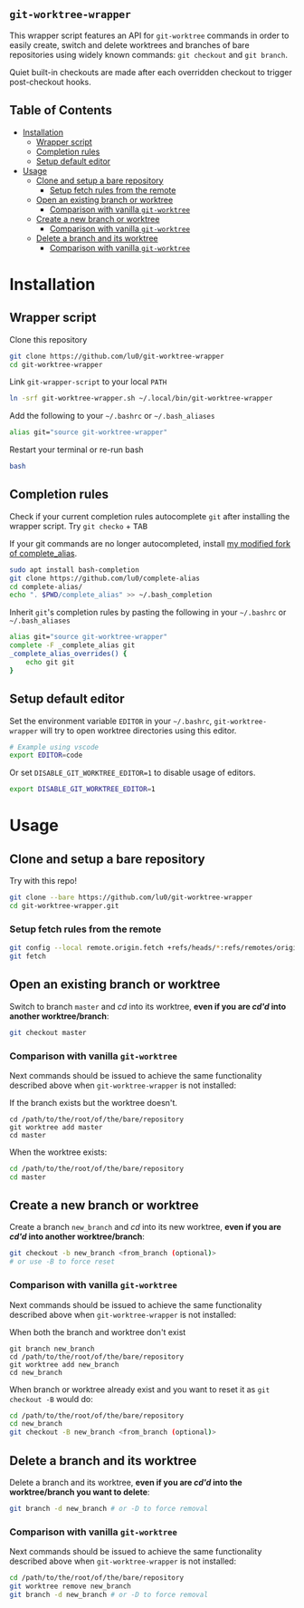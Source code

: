 `git-worktree-wrapper`
---

This wrapper script features an API for `git-worktree` commands
in order to easily create, switch and delete worktrees and branches of bare
repositories using widely known commands: `git checkout` and `git branch`.

Quiet built-in checkouts are made after each overridden checkout to trigger
post-checkout hooks.


Table of Contents
---

- [Installation](#installation)
  - [Wrapper script](#wrapper-script)
  - [Completion rules](#completion-rules)
  - [Setup default editor](#setup-default-editor)
- [Usage](#usage)
  - [Clone and setup a bare repository](#clone-and-setup-a-bare-repository)
    - [Setup fetch rules from the remote](#setup-fetch-rules-from-the-remote)
  - [Open an existing branch or worktree](#open-an-existing-branch-or-worktree)
    - [Comparison with vanilla `git-worktree`](#comparison-with-vanilla-git-worktree)
  - [Create a new branch or worktree](#create-a-new-branch-or-worktree)
    - [Comparison with vanilla `git-worktree`](#comparison-with-vanilla-git-worktree-1)
  - [Delete a branch and its worktree](#delete-a-branch-and-its-worktree)
    - [Comparison with vanilla `git-worktree`](#comparison-with-vanilla-git-worktree-2)

# Installation

## Wrapper script

Clone this repository

```sh
git clone https://github.com/lu0/git-worktree-wrapper
cd git-worktree-wrapper
```

Link `git-wrapper-script` to your local `PATH`

```sh
ln -srf git-worktree-wrapper.sh ~/.local/bin/git-worktree-wrapper
```

Add the following to your `~/.bashrc` or `~/.bash_aliases`

```sh
alias git="source git-worktree-wrapper"
```

Restart your terminal or re-run bash

```sh
bash
```

## Completion rules

Check if your current completion rules autocomplete `git` after installing
the wrapper script. Try `git checko` + <kbd>TAB</kbd>

If your git commands are no longer autocompleted, install
[my modified fork of complete_alias](https://github.com/lu0/complete-alias).

```sh
sudo apt install bash-completion
git clone https://github.com/lu0/complete-alias
cd complete-alias/
echo ". $PWD/complete_alias" >> ~/.bash_completion
```

Inherit `git`'s completion rules by pasting the following in your `~/.bashrc` or
`~/.bash_aliases`

```sh
alias git="source git-worktree-wrapper"
complete -F _complete_alias git
_complete_alias_overrides() {
    echo git git
}
```


## Setup default editor

Set the environment variable `EDITOR` in your `~/.bashrc`,
`git-worktree-wrapper` will try to open worktree directories using this editor.

```sh
# Example using vscode
export EDITOR=code
```

Or set `DISABLE_GIT_WORKTREE_EDITOR=1` to disable usage of editors.

```sh
export DISABLE_GIT_WORKTREE_EDITOR=1
```

# Usage

## Clone and setup a bare repository

Try with this repo!

```sh
git clone --bare https://github.com/lu0/git-worktree-wrapper
cd git-worktree-wrapper.git
```

### Setup fetch rules from the remote

```sh
git config --local remote.origin.fetch +refs/heads/*:refs/remotes/origin/*
git fetch
```

## Open an existing branch or worktree

Switch to branch `master` and *cd* into its worktree, **even if you are *cd'd* into
another worktree/branch**:

```sh
git checkout master
```

### Comparison with vanilla `git-worktree`

Next commands should be issued to achieve the same functionality described above when
`git-worktree-wrapper` is not installed:

If the branch exists but the worktree doesn't.
```language
cd /path/to/the/root/of/the/bare/repository
git worktree add master
cd master
```

When the worktree exists:
```sh
cd /path/to/the/root/of/the/bare/repository
cd master
```

## Create a new branch or worktree

Create a branch `new_branch` and *cd* into its new worktree, **even if you are *cd'd* into
another worktree/branch**:

```sh
git checkout -b new_branch <from_branch (optional)>
# or use -B to force reset
```

### Comparison with vanilla `git-worktree`

Next commands should be issued to achieve the same functionality described above when
`git-worktree-wrapper` is not installed:

When both the branch and worktree don't exist
```language
git branch new_branch
cd /path/to/the/root/of/the/bare/repository
git worktree add new_branch
cd new_branch
```

When branch or worktree already exist and you want to reset it as 
`git checkout -B` would do:
```sh
cd /path/to/the/root/of/the/bare/repository
cd new_branch
git checkout -B new_branch <from_branch (optional)>
```

## Delete a branch and its worktree

Delete a branch and its worktree, **even if you are *cd'd* into the worktree/branch you want to delete**:
```sh
git branch -d new_branch # or -D to force removal
```

### Comparison with vanilla `git-worktree`

Next commands should be issued to achieve the same functionality described above when
`git-worktree-wrapper` is not installed:

```sh
cd /path/to/the/root/of/the/bare/repository
git worktree remove new_branch
git branch -d new_branch # or -D to force removal
```

